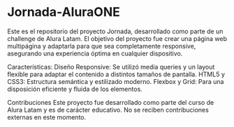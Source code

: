 # Jornada-AluraONE

Este es el repositorio del proyecto Jornada, desarrollado como parte de un challenge de Alura Latam. El objetivo del proyecto fue crear una página web multipágina y adaptarla para que sea completamente responsive, asegurando una experiencia óptima en cualquier dispositivo.

Características:
Diseño Responsive: Se utilizó media queries y un layout flexible para adaptar el contenido a distintos tamaños de pantalla.
HTML5 y CSS3: Estructura semántica y estilizado moderno.
Flexbox y Grid: Para una disposición eficiente y fluida de los elementos.




Contribuciones
Este proyecto fue desarrollado como parte del curso de Alura Latam y es de carácter educativo. No se reciben contribuciones externas en este momento.
